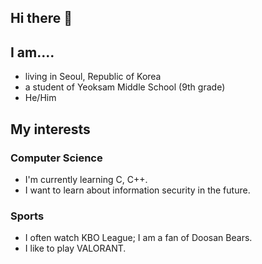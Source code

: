 ## Hi there 👋

## I am....

 - living in Seoul, Republic of Korea
 - a student of Yeoksam Middle School (9th grade)
 - He/Him

## My interests

### Computer Science

 - I'm currently learning C, C++.
 - I want to learn about information security in the future.

### Sports

 - I often watch KBO League; I am a fan of Doosan Bears.
 - I like to play VALORANT.



<!--
**yeonho1/yeonho1** is a ✨ _special_ ✨ repository because its `README.md` (this file) appears on your GitHub profile.

Here are some ideas to get you started:

- 🔭 I’m currently working on ...
- 🌱 I’m currently learning ...
- 👯 I’m looking to collaborate on ...
- 🤔 I’m looking for help with ...
- 💬 Ask me about ...
- 📫 How to reach me: ...
- 😄 Pronouns: ...
- ⚡ Fun fact: ...
-->
